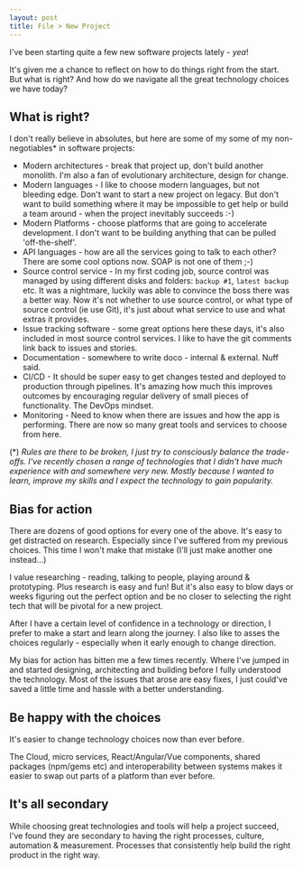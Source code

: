 ```yaml
---
layout: post
title: File > New Project
---
```


I've been starting quite a few new software projects lately - *yea*! 

It's given me a chance to reflect on how to do things right from the start. But what is right? And how do we navigate all the great technology choices we have today?

## What is right?

I don't really believe in absolutes, but here are some of my some of my non-negotiables* in software projects:

- Modern architectures - break that project up, don't build another monolith. I'm also a fan of evolutionary architecture, design for change.
- Modern languages - I like to choose modern languages, but not bleeding edge. Don't want to start a new project on legacy. But don't want to build something where it may be impossible to get help or build a team around - when the project inevitably succeeds :-) 
- Modern Platforms - choose platforms that are going to accelerate development. I don't want to be building anything that can be pulled 'off-the-shelf'.
- API languages - how are all the services going to talk to each other? There are some cool options now. SOAP is not one of them ;-)
- Source control service - In my first coding job, source control was managed by using different disks and folders: `backup #1`, `latest backup` etc. It was a nightmare, luckily was able to convince the boss there was a better way. Now it's not whether to use source control, or what type of source control (ie use Git), it's just about what service to use and what extras it provides.
- Issue tracking software - some great options here these days, it's also included in most source control services. I like to have the git comments link back to issues and stories.
- Documentation - somewhere to write doco - internal & external. Nuff said.
- CI/CD - It should be super easy to get changes tested and deployed to production through pipelines. It's amazing how much this improves outcomes by encouraging regular delivery of small pieces of functionality. The DevOps mindset.
- Monitoring - Need to know when there are issues and how the app is performing. There are now so many great tools and services to choose from here.

(*) _Rules are there to be broken, I just try to consciously balance the trade-offs. I've recently chosen a range of technologies that I didn't have much experience with and somewhere very new. Mostly because I wanted to learn, improve my skills and I expect the technology to gain popularity._

## Bias for action

There are dozens of good options for every one of the above. It's easy to get distracted on research. Especially since I've suffered from my previous choices. This time I won't make that mistake (I'll just make another one instead...)

I value researching - reading, talking to people, playing around & prototyping. Plus research is easy and fun! But it's also easy to blow days or weeks figuring out the perfect option and be no closer to selecting the right tech that will be pivotal for a new project. 

After I have a certain level of confidence in a technology or direction, I prefer to make a start and learn along the journey. I also like to asses the choices regularly - especially when it early enough to change direction.

My bias for action has bitten me a few times recently. Where I've jumped in and started designing, architecting and building before I fully understood the technology. Most of the issues that arose are easy fixes, I just could've saved a little time and hassle with a better understanding.

## Be happy with the choices

It's easier to change technology choices now than ever before. 

The Cloud, micro services, React/Angular/Vue components, shared packages (npm/gems etc) and interoperability between systems makes it easier to swap out parts of a platform than ever before. 

## It's all secondary

While choosing great technologies and tools will help a project succeed, I've found they are secondary to having the right processes, culture, automation & measurement. Processes that consistently help build the right product in the right way. 

